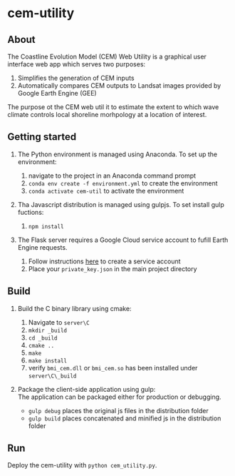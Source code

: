 # cem-utility

## About
The Coastline Evolution Model (CEM) Web Utility is a graphical user interface web app which serves two purposes:
1. Simplifies the generation of CEM inputs
2. Automatically compares CEM outputs to Landsat images provided by Google Earth Engine (GEE)

The purpose ot the CEM web util it to estimate the extent to which wave climate controls local shoreline morhpology at a location of interest.

## Getting started
1. The Python environment is managed using Anaconda. To set up the environment: 
    1. navigate to the project in an Anaconda command prompt
    2. `conda env create -f environment.yml` to create the environment
    3. `conda activate cem-util` to activate the environment

2. Tha Javascript distribution is managed using gulpjs. To set install gulp fuctions:
    1. `npm install`
    
3. The Flask server requires a Google Cloud service account to fufill Earth Engine requests.
    1. Follow instructions [here](https://cloud.google.com/iam/docs/creating-managing-service-account-keys) to create a service account
    2. Place your `private_key.json` in the main project directory

## Build
1. Build the C binary library using cmake:
    1. Navigate to `server\C`
    2. `mkdir _build`
    3. `cd _build`
    3. `cmake ..`
    4. `make`
    5. `make install`
    6. verify `bmi_cem.dll` or `bmi_cem.so` has been installed under `server\C\_build`

2. Package the client-side application using gulp:  
    The application can be packaged either for production or debugging.
    * `gulp debug` places the original js files in the distribution folder
    * `gulp build` places concatenated and minified js in the distribution folder

## Run
Deploy the cem-utility with `python cem_utility.py`.
